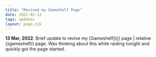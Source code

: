 ```yaml
---
title: "Revived my Gameshelf Page"
date: 2022-03-13
tags: updates
layout: page.njk
---
```


**13 Mar, 2022**: Brief update to revive my [Gameshelf]({{ page | relative }}gameshelf/) page. Was thinking about this while raiding tonight and quickly got the page started. 
